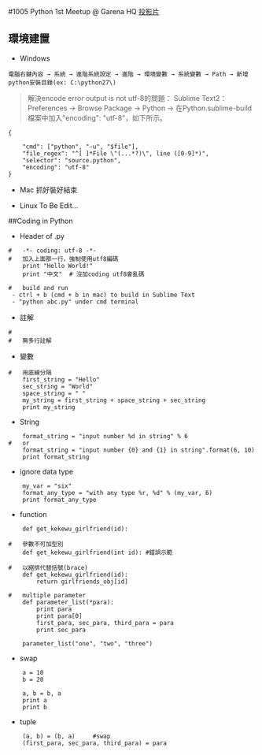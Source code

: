 #1005 Python 1st Meetup @ Garena HQ [投影片](https://speakerdeck.com/balicantayao/lab317-python-playground-week-1)

## 環境建置
* Windows

`電腦右鍵內容 → 系統 → 進階系統設定 → 進階 → 環境變數 → 系統變數 → Path → 新增python安裝目錄(ex: C:\python27\)`


> 解決encode error output is not utf-8的問題：
> Sublime Text2：Preferences → Browse Package → Python → 在Python.sublime-build檔案中加入"encoding": "utf-8"，如下所示。
```
{

    "cmd": ["python", "-u", "$file"],
    "file_regex": "^[ ]*File \"(...*?)\", line ([0-9]*)",
    "selector": "source.python",
    "encoding": "utf-8"
}
```

* Mac
抓好裝好結束

* Linux
To Be Edit...

##Coding in Python
* Header of .py
```
#   -*- coding: utf-8 -*-
#   加入上面那一行，強制使用utf8編碼
    print "Hello World!"
    print "中文"  # 沒加coding utf8會亂碼

#   build and run
 - ctrl + b (cmd + b in mac) to build in Sublime Text
 - "python abc.py" under cmd terminal
```

* 註解
```
#
#   無多行註解
```

* 變數
```
#   用底線分隔
    first_string = "Hello"
    sec_string = "World"
    space_string = " "
    my_string = first_string + space_string + sec_string
    print my_string
```

* String
```
    format_string = "input number %d in string" % 6
#   or
    format_string = "input number {0} and {1} in string".format(6, 10)
    print format_string
```

* ignore data type
```
    my_var = "six"
    format_any_type = "with any type %r, %d" % (my_var, 6)
    print format_any_type
```

* function
```
    def get_kekewu_girlfriend(id):

#   參數不可加型別
    def get_kekewu_girlfriend(int id): #錯誤示範

#   以縮排代替括號(brace)
    def get_kekewu_girlfriend(id):
        return girlfriends_obj[id]

#   multiple parameter
    def parameter_list(*para):
        print para
        print para[0]
        first_para, sec_para, third_para = para
        print sec_para

    parameter_list("one", "two", "three")

```

* swap
```
    a = 10
    b = 20

    a, b = b, a
    print a
    print b
```

* tuple
```
    (a, b) = (b, a)     #swap
    (first_para, sec_para, third_para) = para
```
